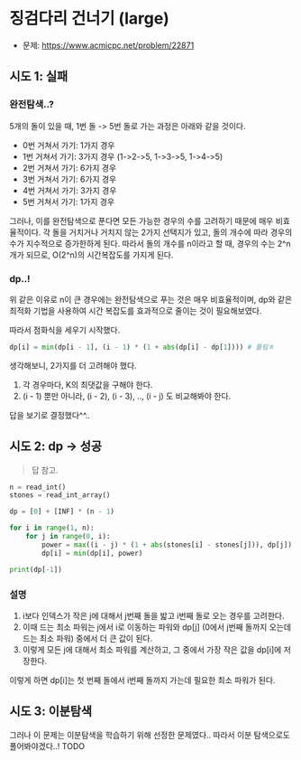 # 징검다리 건너기 (large)

- 문제: https://www.acmicpc.net/problem/22871

## 시도 1: 실패

### 완전탐색..?

5개의 돌이 있을 때, 1번 돌 -> 5번 돌로 가는 과정은 아래와 같을 것이다.

- 0번 거쳐서 가기: 1가지 경우
- 1번 거쳐서 가기: 3가지 경우 (1->2->5, 1->3->5, 1->4->5)
- 2번 거쳐서 가기: 6가지 경우
- 3번 거쳐서 가기: 6가지 경우
- 4번 거쳐서 가기: 3가지 경우
- 5번 거쳐서 가기: 1가지 경우

그러나, 이를 완전탐색으로 푼다면 모든 가능한 경우의 수를 고려하기 때문에 매우 비효율적이다.
각 돌을 거치거나 거치지 않는 2가지 선택지가 있고, 돌의 개수에 따라 경우의 수가 지수적으로 증가한하게 된다.
따라서 돌의 개수를 n이라고 할 때, 경우의 수는 2^n 개가 되므로, O(2^n)의 시간복잡도를 가지게 된다.

### dp..!

위 같은 이유로 n이 큰 경우에는 완전탐색으로 푸는 것은 매우 비효율적이며, dp와 같은 최적화 기법을 사용하여 시간 복잡도를 효과적으로 줄이는 것이 필요해보였다.

따라서 점화식을 세우기 시작했다.

```py
dp[i] = min(dp[i - 1], (i - 1) * (1 + abs(dp[i] - dp[1]))) # 틀림ㅎ
```

생각해보니, 2가지를 더 고려해야 했다.

1. 각 경우마다, K의 최댓값을 구해야 한다.
2. (i - 1) 뿐만 아니라, (i - 2), (i - 3), .., (i - j) 도 비교해봐야 한다.

답을 보기로 결정했다^^..

## 시도 2: dp -> 성공

> 답 참고.

```py
n = read_int()
stones = read_int_array()

dp = [0] + [INF] * (n - 1)

for i in range(1, n):
    for j in range(0, i):
        power = max((i - j) * (1 + abs(stones[i] - stones[j])), dp[j])
        dp[i] = min(dp[i], power)

print(dp[-1])
```

### 설명

1. i보다 인덱스가 작은 j에 대해서 j번째 돌을 밟고 i번째 돌로 오는 경우를 고려한다.
2. 이때 드는 최소 파워는 j에서 i로 이동하는 파워와 dp[j] (0에서 j번째 돌까지 오는데 드는 최소 파워) 중에서 더 큰 값이 된다.
3. 이렇게 모든 j에 대해서 최소 파워를 계산하고, 그 중에서 가장 작은 값을 dp[i]에 저장한다.

이렇게 하면 dp[i]는 첫 번째 돌에서 i번째 돌까지 가는데 필요한 최소 파워가 된다.

## 시도 3: 이분탐색

그러나 이 문제는 이분탐색을 학습하기 위해 선정한 문제였다..
따라서 이분 탐색으로도 풀어봐야겠다..!
TODO
